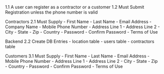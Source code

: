 1.1 A user can register as a contractor or a customer
1.2 Must Submit Registration unless the phone number is valid

Contractors
2.1 Must Supply
    - First Name
    - Last Name
    - Email Address
    - Company Name
    - Mobile Phone Number
    - Address Line 1
    - Address Line 2
    - City
    - State
    - Zip
    - Country
    - Password
    - Confirm Password
    - Terms of Use
    
Backend
    2.2
        Create DB Entries
        - location table
        - users table
        - contractors table


Customers
3.1 Must Supply
    - First Name
    - Last Name
    - Email Address
    - Mobile Phone Number
    - Address Line 1
    - Address Line 2
    - City
    - State
    - Zip
    - Country
    - Password
    - Confirm Password
    - Terms of Use
    